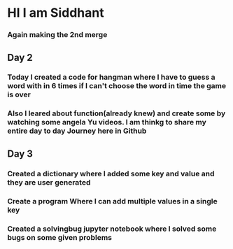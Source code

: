 ﻿# HI I am Siddhant
### Again making the 2nd merge

## Day 2    
### Today I created a code for hangman where I have to guess a word with in 6 times if I can't choose the word in time the game is over
### Also I leared about function(already knew) and create some by watching some angela Yu videos. I am thinkg to share my entire day to day Journey here in Github

## Day 3
### Created a dictionary where I added some key and value and they are user generated
### Create a program Where I can add multiple values in a single key 
### Created a solvingbug jupyter notebook where I solved some bugs on some given problems